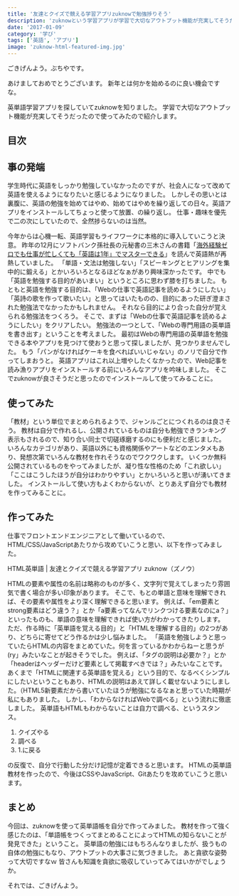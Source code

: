 ```yaml
---
title: '友達とクイズで競える学習アプリzuknowで勉強捗りそう'
description: 'zuknowという学習アプリが学習で大切なアウトプット機能が充実してそうだったので使ってみたので紹介します。'
date: '2017-01-09'
category: '学び'
tags: ['英語', 'アプリ']
image: 'zuknow-html-featured-img.jpg'
---
```


ごきげんよう。ぶちやです。

あけましておめでとうございます。
新年とは何かを始めるのに良い機会ですな。

英単語学習アプリを探していてzuknowを知りました。
学習で大切なアウトプット機能が充実してそうだったので使ってみたので紹介します。

## 目次

## 事の発端

学生時代に英語をしっかり勉強していなかったのですが、社会人になって改めて英語を使えるようになりたいと感じるようになりました。
しかしその思いとは裏腹に、英語の勉強を始めてはやめ、始めてはやめを繰り返しての日々。英語アプリをインストールしてちょっと使って放置、の繰り返し。
仕事・趣味を優先で二の次にしていたので、全然捗らないのは当然。

今年からは心機一転、英語学習もライフワークに本格的に導入していこうと決意。
昨年の12月にソフトバンク孫社長の元秘書の三木さんの書籍「<a href="https://www.amazon.co.jp/dp/B00Q7QZ722/ref=dp-kindle-redirect?_encoding=UTF8&btkr=1" target="_blank">海外経験ゼロでも仕事が忙しくても「英語は1年」でマスターできる</a>」を読んで英語熱が再熱していました。
「単語・文法は勉強しない」「スピーキングとヒアリングを集中的に鍛える」とかいろいろとなるほどなぁがあり興味深かったです。
中でも「英語を勉強する目的があいまい」というところに思わず膝を打ちました。
もともと英語を勉強する目的は、「Webの仕事で英語記事を読めるようにしたい」「英詩の歌を作って歌いたい」と思ってはいたものの、目的にあった研ぎ澄まされた勉強法でなかったかもしれません。
それなら目的により合った自分が覚えられる勉強法をつくろう。
そこで、まずは「Webの仕事で英語記事を読めるようにしたい」をクリアしたい。
勉強法の一つとして、「Webの専門用語の英単語を書き出す」ということを考えました。
最初はWebの専門用語の英単語を勉強できる本やアプリを見つけて使おうと思って探しましたが、見つかりませんでした。
もう「パンがなければケーキを食べればいいじゃない」のノリで自分で作ってしまおうと。
英語アプリはこれ以上増やしたくなかったので、Web記事を読み漁りアプリをインストールする前にいろんなアプリを吟味しました。
そこでzuknowが良さそうだと思ったのでインストールして使ってみることに。

## 使ってみた

「教材」という単位でまとめられるようで、ジャンルごとにつくれるのは良さそう。
教材は自分で作れるし、公開されているものは自分も勉強できランキング表示もされるので、知り合い同士で切磋琢磨するのにも便利だと感じました。
いろんなカテゴリがあり、英語以外にも資格関係やアートなどのエンタメもあり、発想次第でいろんな教材を作れそうなのでワクワクします。
いくつか無料公開されているものをやってみましたが、凝り性な性格のため「これ欲しい」「ここはこうしたほうが自分はわかりやすい」とかいろいろと思いが湧いてきました。
インストールして使い方もよくわからないが、とりあえず自分でも教材を作ってみることに。

## 作ってみた

仕事でフロントエンドエンジニアとして働いているので、HTML/CSS/JavaScriptあたりから攻めていこうと思い、以下を作ってみました。

HTML英単語 | 友達とクイズで競える学習アプリ zuknow（ズノウ）

HTMLの要素や属性の名前は略称のものが多く、文字列で覚えてしまったり雰囲気で書く場合が多い印象があります。
そこで、もとの単語と意味を理解できれば、その要素や属性をより深く理解できると思います。
例えば、「em要素とstrong要素はどう違う？」とか「a要素ってなんでリンクつける要素なのにa？」といったものも、単語の意味を理解できれば使い方がわかってきたりします。
ただ、作る時に「英単語を覚える目的」と「HTMLを理解する目的」の2つがあり、どちらに寄せてどう作るかは少し悩みました。
「英語を勉強しようと思っていたらHTMLの内容をまとめていた。何を言っているかわからねーと思うが(ry」みたいなことが起きそうでした。
例えば、「タグの説明は必要か？」とか「headerはヘッダーだけど要素として掲載すべきでは？」みたいなことです。
あくまで「HTMLに関連する英単語を覚える」という目的で、なるべくシンプルにしたいということもあり、HTMLの説明はあえて詳しく載せないようにしました。（HTML5新要素だから書いていたほうが勉強になるなぁと思っていた時期が私にもありました。
しかし、「わからなければWebで調べる」という流れに徹底しました。
英単語もHTMLもわからないことは自力で調べる、というスタンス。

1. クイズやる
2. 調べる
3. 1.に戻る

の反復で、自分で行動した分だけ記憶が定着できると思います。
HTMLの英単語教材を作ったので、今後はCSSやJavaScript、Gitあたりを攻めていこうと思います。

## まとめ

今回は、zuknowを使って英単語帳を自分で作ってみました。
教材を作って強く感じたのは、「単語帳をつくってまとめることによってHTMLの知らないことが発見できた」ということ。
英単語の勉強にはもちろんなりましたが、扱うもの自体の勉強にもなり、アウトプットの大事さに気づきました。
あと貪欲な姿勢って大切ですなｗ
皆さんも知識を貪欲に吸収していってみてはいかがでしょうか。

それでは、ごきげんよう。
